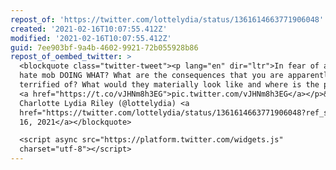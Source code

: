 ```yaml
---
repost_of: 'https://twitter.com/lottelydia/status/1361614663771906048'
created: '2021-02-16T10:07:55.412Z'
modified: '2021-02-16T10:07:55.412Z'
guid: 7ee903bf-9a4b-4602-9921-72b055928b86
repost_of_oembed_twitter: >
  <blockquote class="twitter-tweet"><p lang="en" dir="ltr">In fear of a woke
  hate mob DOING WHAT? What are the consequences that you are apparently so
  terrified of? What would they materially look like and where is the precedent?
  <a href="https://t.co/vJHNm8h3EG">pic.twitter.com/vJHNm8h3EG</a></p>&mdash; Dr
  Charlotte Lydia Riley (@lottelydia) <a
  href="https://twitter.com/lottelydia/status/1361614663771906048?ref_src=twsrc%5Etfw">February
  16, 2021</a></blockquote>

  <script async src="https://platform.twitter.com/widgets.js"
  charset="utf-8"></script>
---
```

 
